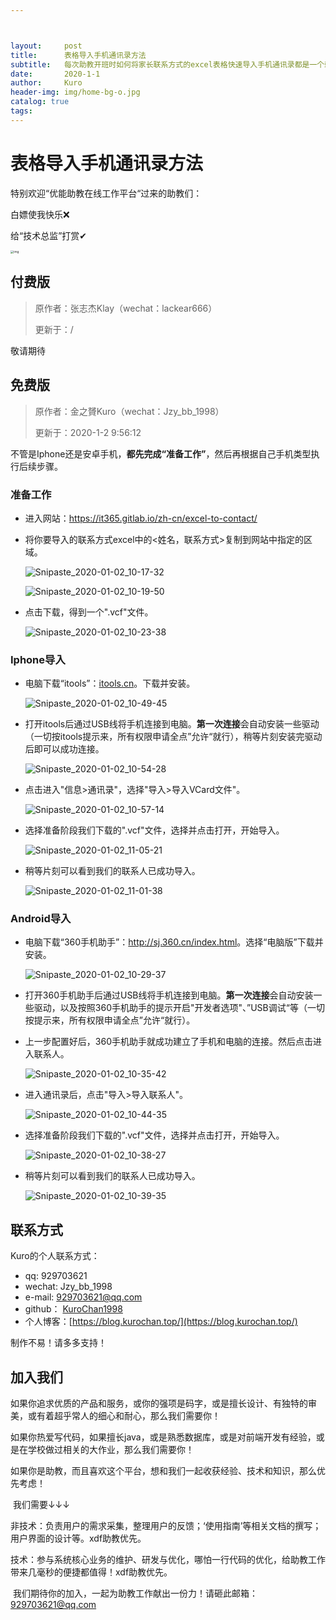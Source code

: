 ```yaml
---



layout:     post
title:      表格导入手机通讯录方法
subtitle:   每次助教开班时如何将家长联系方式的excel表格快速导入手机通讯录都是一个棘手的问题。这里Kuro给大家整理了免费版和付费版两种方案，操作起来都不难。
date:       2020-1-1
author:     Kuro
header-img: img/home-bg-o.jpg
catalog: true
tags:
---
```


# 表格导入手机通讯录方法

特别欢迎“优能助教在线工作平台“过来的助教们：

白嫖使我快乐❌ 

给“技术总监”打赏✔

<img src="https://github.com/KuroChan1998/KuroChan1998.github.io/blob/master/img/mdimg/E07F6C608F6CCADE98FCDB3CA3F17666.png?raw=true" alt="img" style="zoom: 33%;" />

## 付费版

> 原作者：张志杰Klay（wechat：lackear666）
>
> 更新于：/

敬请期待

## 免费版

> 原作者：金之贇Kuro（wechat：Jzy_bb_1998）
>
> 更新于：2020-1-2 9:56:12

不管是Iphone还是安卓手机，**都先完成“准备工作”**，然后再根据自己手机类型执行后续步骤。

### 准备工作

* 进入网站：<a href="https://it365.gitlab.io/zh-cn/excel-to-contact/" target="_blank">https://it365.gitlab.io/zh-cn/excel-to-contact/</a>

* 将你要导入的联系方式excel中的<姓名，联系方式>复制到网站中指定的区域。

  ![Snipaste_2020-01-02_10-17-32](https://github.com/KuroChan1998/KuroChan1998.github.io/blob/master/img/mdimg/Snipaste_2020-01-02_10-17-32.png?raw=true)

  ![Snipaste_2020-01-02_10-19-50](https://github.com/KuroChan1998/KuroChan1998.github.io/blob/master/img/mdimg/Snipaste_2020-01-02_10-19-50.png?raw=true)

* 点击下载，得到一个".vcf"文件。

  ![Snipaste_2020-01-02_10-23-38](https://github.com/KuroChan1998/KuroChan1998.github.io/blob/master/img/mdimg/Snipaste_2020-01-02_10-23-38.png?raw=true)

### Iphone导入

* 电脑下载“itools”：<a href="itools.cn" target="_blank">itools.cn</a>。下载并安装。

  ![Snipaste_2020-01-02_10-49-45](https://github.com/KuroChan1998/KuroChan1998.github.io/blob/master/img/mdimg/Snipaste_2020-01-02_10-49-45.png?raw=true)

* 打开itools后通过USB线将手机连接到电脑。**第一次连接**会自动安装一些驱动（一切按itools提示来，所有权限申请全点”允许“就行），稍等片刻安装完驱动后即可以成功连接。

  ![Snipaste_2020-01-02_10-54-28](https://github.com/KuroChan1998/KuroChan1998.github.io/blob/master/img/mdimg/Snipaste_2020-01-02_10-54-28.png?raw=true)

* 点击进入"信息>通讯录"，选择"导入>导入VCard文件"。

  ![Snipaste_2020-01-02_10-57-14](https://github.com/KuroChan1998/KuroChan1998.github.io/blob/master/img/mdimg/Snipaste_2020-01-02_10-57-14.png?raw=true)

* 选择准备阶段我们下载的".vcf"文件，选择并点击打开，开始导入。

  ![Snipaste_2020-01-02_11-05-21](https://github.com/KuroChan1998/KuroChan1998.github.io/blob/master/img/mdimg/Snipaste_2020-01-02_11-05-21.png?raw=true)

* 稍等片刻可以看到我们的联系人已成功导入。

  ![Snipaste_2020-01-02_11-01-38](https://github.com/KuroChan1998/KuroChan1998.github.io/blob/master/img/mdimg/Snipaste_2020-01-02_11-01-38.png?raw=true)

### Android导入

* 电脑下载“360手机助手”：<a href="http://sj.360.cn/index.html" target="_blank">http://sj.360.cn/index.html</a>。选择“电脑版”下载并安装。

  ![Snipaste_2020-01-02_10-29-37](https://github.com/KuroChan1998/KuroChan1998.github.io/blob/master/img/mdimg/Snipaste_2020-01-02_10-29-37.png?raw=true)

* 打开360手机助手后通过USB线将手机连接到电脑。**第一次连接**会自动安装一些驱动，以及按照360手机助手的提示开启"开发者选项"、”USB调试“等（一切按提示来，所有权限申请全点”允许“就行）。

* 上一步配置好后，360手机助手就成功建立了手机和电脑的连接。然后点击进入联系人。

  ![Snipaste_2020-01-02_10-35-42](https://github.com/KuroChan1998/KuroChan1998.github.io/blob/master/img/mdimg/Snipaste_2020-01-02_10-35-42.png?raw=true)

* 进入通讯录后，点击"导入>导入联系人"。

  ![Snipaste_2020-01-02_10-44-35](https://github.com/KuroChan1998/KuroChan1998.github.io/blob/master/img/mdimg/Snipaste_2020-01-02_10-44-35.png?raw=true)

* 选择准备阶段我们下载的".vcf"文件，选择并点击打开，开始导入。

  ![Snipaste_2020-01-02_10-38-27](https://github.com/KuroChan1998/KuroChan1998.github.io/blob/master/img/mdimg/Snipaste_2020-01-02_10-38-27.png?raw=true)

* 稍等片刻可以看到我们的联系人已成功导入。

  ![Snipaste_2020-01-02_10-39-35](https://github.com/KuroChan1998/KuroChan1998.github.io/blob/master/img/mdimg/Snipaste_2020-01-02_10-39-35.png?raw=true)

## 联系方式

Kuro的个人联系方式：

- qq: 929703621
- wechat: Jzy_bb_1998
- e-mail: 929703621@qq.com
- github： [KuroChan1998](https://github.com/KuroChan1998) 
- 个人博客：[https://blog.kurochan.top/](https://blog.kurochan.top/)

制作不易！请多多支持！

## 加入我们

​      如果你追求优质的产品和服务，或你的强项是码字，或是擅长设计、有独特的审美，或有着超乎常人的细心和耐心，那么我们需要你！

​     如果你热爱写代码，如果擅长java，或是熟悉数据库，或是对前端开发有经验，或是在学校做过相关的大作业，那么我们需要你！

​     如果你是助教，而且喜欢这个平台，想和我们一起收获经验、技术和知识，那么优先考虑！

​     我们需要↓↓↓

​     非技术：负责用户的需求采集，整理用户的反馈；‘使用指南’等相关文档的撰写；用户界面的设计等。xdf助教优先。

​     技术：参与系统核心业务的维护、研发与优化，哪怕一行代码的优化，给助教工作带来几毫秒的便捷都值得！xdf助教优先。

​     我们期待你的加入，一起为助教工作献出一份力！请砸此邮箱：929703621@qq.com